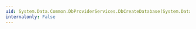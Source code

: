 ```yaml
---
uid: System.Data.Common.DbProviderServices.DbCreateDatabase(System.Data.Common.DbConnection,System.Nullable{System.Int32},System.Data.Metadata.Edm.StoreItemCollection)
internalonly: False
---
```

